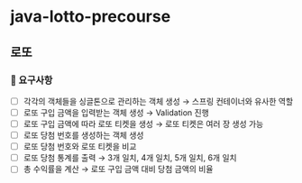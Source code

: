 # java-lotto-precourse

## 로또

### 📝 요구사항
- [ ]  각각의 객체들을 싱글톤으로 관리하는 객체 생성
  → 스프링 컨테이너와 유사한 역할
- [ ]  로또 구입 금액을 입력받는 객체 생성
  → Validation 진행
- [ ]  로또 구입 금액에 따라 로또 티켓을 생성
  → 로또 티켓은 여러 장 생성 가능
- [ ]  로또 당첨 번호를 생성하는 객체 생성
- [ ]  로또 당첨 번호와 로또 티켓을 비교
- [ ]  로또 당첨 통계를 출력
  → 3개 일치, 4개 일치, 5개 일치, 6개 일치
- [ ]  총 수익률을 계산
  → 로또 구입 금액 대비 당첨 금액의 비율